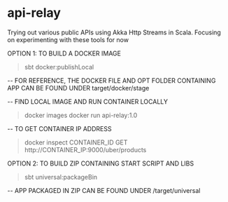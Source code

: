 # api-relay
Trying out various public APIs using Akka Http Streams in Scala. Focusing on experimenting with these tools for now


OPTION 1: TO BUILD A DOCKER IMAGE
> sbt docker:publishLocal

-- FOR REFERENCE, THE DOCKER FILE AND OPT FOLDER CONTAINING APP CAN BE FOUND UNDER
target/docker/stage

-- FIND LOCAL IMAGE AND RUN CONTAINER LOCALLY
> docker images
> docker run api-relay:1.0

-- TO GET CONTAINER IP ADDRESS
> docker inspect CONTAINER_ID 
GET http://CONTAINER_IP:9000/uber/products


OPTION 2: TO BUILD ZIP CONTAINING START SCRIPT AND LIBS
> sbt universal:packageBin

-- APP PACKAGED IN ZIP CAN BE FOUND UNDER
/target/universal